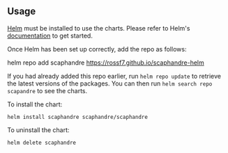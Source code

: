 ## Usage

[Helm](https://helm.sh) must be installed to use the charts.  Please refer to
Helm's [documentation](https://helm.sh/docs) to get started.

Once Helm has been set up correctly, add the repo as follows:

  helm repo add scaphandre https://rossf7.github.io/scaphandre-helm

If you had already added this repo earlier, run `helm repo update` to retrieve
the latest versions of the packages.  You can then run `helm search repo
scapandre` to see the charts.

To install the <chart-name> chart:

    helm install scaphandre scaphandre/scaphandre

To uninstall the chart:

    helm delete scaphandre
